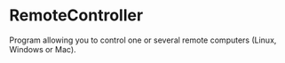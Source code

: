 # RemoteController

Program allowing you to control one or several remote computers (Linux, Windows or Mac).
